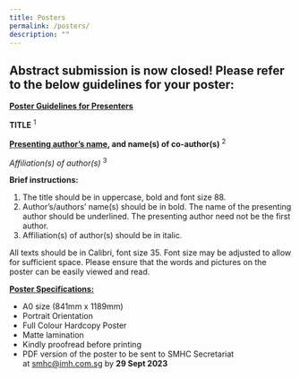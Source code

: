 ```yaml
---
title: Posters
permalink: /posters/
description: ""
---
```

## Abstract submission is now closed! Please refer to the below guidelines for your poster:

**<u>Poster Guidelines for Presenters</u>**

**TITLE** <sup>1</sup>

**<u>Presenting author’s name</u>, and name(s) of co-author(s)** <sup>2</sup>

*Affiliation(s) of author(s)* <sup>3</sup>

**Brief instructions:**

1. The title should be in uppercase, bold and font size 88.
2. Author’s/authors’ name(s) should be in bold. The name of the presenting author should be underlined. The presenting author need not be the first author.
3. Affiliation(s) of author(s) should be in italic.

All texts should be in Calibri, font size 35.&nbsp;Font size may be adjusted to allow for sufficient space. Please ensure that the&nbsp;words and pictures&nbsp;on the poster can be easily viewed and read.

**<u>Poster Specifications:</u>**

* A0 size (841mm x 1189mm)
* Portrait Orientation
* Full Colour Hardcopy Poster
* Matte lamination
* Kindly proofread before printing
* PDF version of the poster to be sent to SMHC Secretariat at&nbsp;[smhc@imh.com.sg](mailto:smhc@imh.com.sg)&nbsp;by **29 Sept 2023**